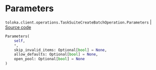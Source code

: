 # Parameters
`toloka.client.operations.TaskSuiteCreateBatchOperation.Parameters` | [Source code](https://github.com/Toloka/toloka-kit/blob/v0.1.25/src/client/operations.py#L314)

```python
Parameters(
    self,
    *,
    skip_invalid_items: Optional[bool] = None,
    allow_defaults: Optional[bool] = None,
    open_pool: Optional[bool] = None
)
```

